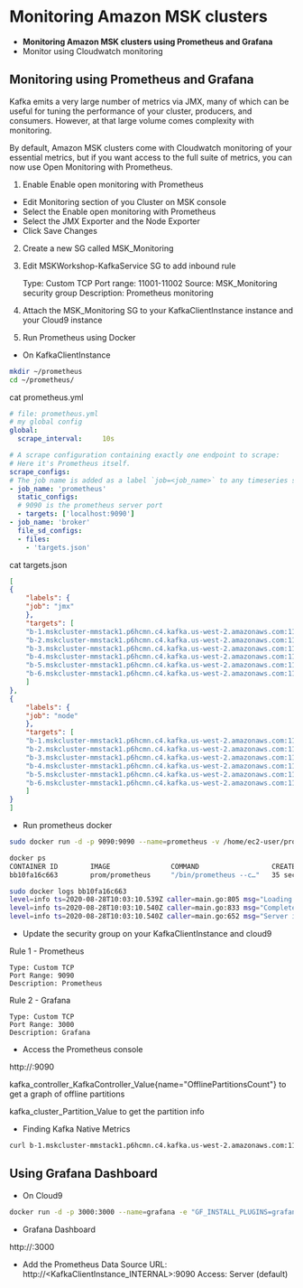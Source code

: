 # Monitoring Amazon MSK clusters

- **Monitoring Amazon MSK clusters using Prometheus and Grafana**
- Monitor using Cloudwatch monitoring

## Monitoring using Prometheus and Grafana

Kafka emits a very large number of metrics via JMX, many of which can be useful for tuning the performance of your cluster, producers, and consumers. However, at that large volume comes complexity with monitoring.

By default, Amazon MSK clusters come with Cloudwatch monitoring of your essential metrics, but if you want access to the full suite of metrics, you can now use Open Monitoring with Prometheus. 

1. Enable Enable open monitoring with Prometheus
- Edit Monitoring section of you Cluster on MSK console
- Select the Enable open monitoring with Prometheus
- Select the JMX Exporter and the Node Exporter
- Click Save Changes

2. Create a new SG called MSK_Monitoring

3. Edit MSKWorkshop-KafkaService SG to add inbound rule

    Type: Custom TCP
    Port range: 11001-11002
    Source: MSK_Monitoring security group
    Description: Prometheus monitoring

4. Attach the MSK_Monitoring SG to your KafkaClientInstance instance and your Cloud9 instance

5. Run Prometheus using Docker

- On KafkaClientInstance
```bash
mkdir ~/prometheus
cd ~/prometheus/
```

cat prometheus.yml

```yaml
# file: prometheus.yml
# my global config
global:
  scrape_interval:     10s

# A scrape configuration containing exactly one endpoint to scrape:
# Here it's Prometheus itself.
scrape_configs:
# The job name is added as a label `job=<job_name>` to any timeseries scraped from this config.
- job_name: 'prometheus'
  static_configs:
  # 9090 is the prometheus server port
  - targets: ['localhost:9090']
- job_name: 'broker'
  file_sd_configs:
  - files:
    - 'targets.json'
```

cat targets.json
```json
[
{
    "labels": {
    "job": "jmx"
    },
    "targets": [
    "b-1.mskcluster-mmstack1.p6hcmn.c4.kafka.us-west-2.amazonaws.com:11001",
    "b-2.mskcluster-mmstack1.p6hcmn.c4.kafka.us-west-2.amazonaws.com:11001",
    "b-3.mskcluster-mmstack1.p6hcmn.c4.kafka.us-west-2.amazonaws.com:11001",
    "b-4.mskcluster-mmstack1.p6hcmn.c4.kafka.us-west-2.amazonaws.com:11001",
    "b-5.mskcluster-mmstack1.p6hcmn.c4.kafka.us-west-2.amazonaws.com:11001",
    "b-6.mskcluster-mmstack1.p6hcmn.c4.kafka.us-west-2.amazonaws.com:11001"
    ]
},
{
    "labels": {
    "job": "node"
    },
    "targets": [
    "b-1.mskcluster-mmstack1.p6hcmn.c4.kafka.us-west-2.amazonaws.com:11002",
    "b-2.mskcluster-mmstack1.p6hcmn.c4.kafka.us-west-2.amazonaws.com:11002",
    "b-3.mskcluster-mmstack1.p6hcmn.c4.kafka.us-west-2.amazonaws.com:11002",
    "b-4.mskcluster-mmstack1.p6hcmn.c4.kafka.us-west-2.amazonaws.com:11002",
    "b-5.mskcluster-mmstack1.p6hcmn.c4.kafka.us-west-2.amazonaws.com:11002",
    "b-6.mskcluster-mmstack1.p6hcmn.c4.kafka.us-west-2.amazonaws.com:11002"
    ]
}
]
```

- Run prometheus docker
```bash
sudo docker run -d -p 9090:9090 --name=prometheus -v /home/ec2-user/prometheus/prometheus.yml:/etc/prometheus/prometheus.yml -v /home/ec2-user/prometheus/targets.json:/etc/prometheus/targets.json prom/prometheus --config.file=/etc/prometheus/prometheus.yml

docker ps
CONTAINER ID        IMAGE               COMMAND                  CREATED             STATUS              PORTS                    NAMES
bb10fa16c663        prom/prometheus     "/bin/prometheus --c…"   35 seconds ago      Up 34 seconds       0.0.0.0:9090->9090/tcp   prometheus

sudo docker logs bb10fa16c663
level=info ts=2020-08-28T10:03:10.539Z caller=main.go:805 msg="Loading configuration file" filename=/etc/prometheus/prometheus.yml
level=info ts=2020-08-28T10:03:10.540Z caller=main.go:833 msg="Completed loading of configuration file" filename=/etc/prometheus/prometheus.yml
level=info ts=2020-08-28T10:03:10.540Z caller=main.go:652 msg="Server is ready to receive web requests.
```

- Update the security group on your KafkaClientInstance and cloud9

Rule 1 - Prometheus

    Type: Custom TCP
    Port Range: 9090
    Description: Prometheus

Rule 2 - Grafana

    Type: Custom TCP
    Port Range: 3000
    Description: Grafana

- Access the Prometheus console

http://<KafkaClientInstance-DNS>:9090

kafka_controller_KafkaController_Value{name="OfflinePartitionsCount"} to get a graph of offline partitions

kafka_cluster_Partition_Value to get the partition info

- Finding Kafka Native Metrics
```bash
curl b-1.mskcluster-mmstack1.p6hcmn.c4.kafka.us-west-2.amazonaws.com:11001/metrics
```

## Using Grafana Dashboard
- On Cloud9
```bash
docker run -d -p 3000:3000 --name=grafana -e "GF_INSTALL_PLUGINS=grafana-clock-panel" grafana/grafana
```

- Grafana Dashboard

http://<KafkaClientInstance-DNS>:3000

- Add the Prometheus Data Source
    URL: http://<KafkaClientInstance_INTERNAL>:9090
    Access: Server (default)